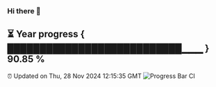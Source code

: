 ### Hi there 👋
⏳ Year progress { ███████████████████████████▁▁▁ } 90.85 %
---
⏰ Updated on Thu, 28 Nov 2024 12:15:35 GMT
![Progress Bar CI](https://github.com/Moyi321/Moyi321/workflows/Progress%20Bar%20CI/badge.svg)
